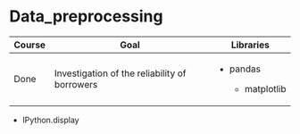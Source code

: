 # Data_preprocessing
Course | Goal | Libraries
------------- |---------------- | ---------------- 
Done | Investigation of the reliability of borrowers  | <ul><li>pandas</li> <ul><li>matplotlib</li>
 <ul><li>IPython.display</li>
